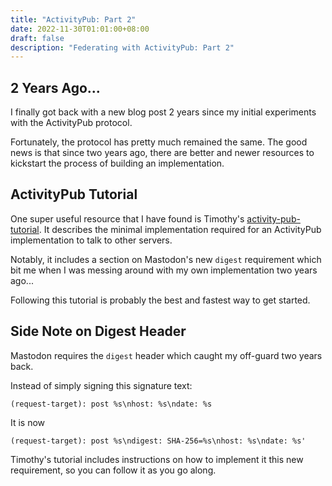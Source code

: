 ```yaml
---
title: "ActivityPub: Part 2"
date: 2022-11-30T01:01:00+08:00
draft: false
description: "Federating with ActivityPub: Part 2"
---
```


## 2 Years Ago...

I finally got back with a new blog post 2 years since my initial experiments
with the ActivityPub protocol.

Fortunately, the protocol has pretty much remained the same. The good news is
that since two years ago, there are better and newer resources to kickstart the
process of building an implementation.


## ActivityPub Tutorial

One super useful resource that I have found is Timothy's
[activity-pub-tutorial][1]. It describes the minimal implementation required
for an ActivityPub implementation to talk to other servers.

Notably, it includes a section on Mastodon's new `digest` requirement which bit
me when I was messing around with my own implementation two years ago...

Following this tutorial is probably the best and fastest way to get started.

## Side Note on Digest Header

Mastodon requires the `digest` header which caught my off-guard two years back.

Instead of simply signing this signature text:
```
(request-target): post %s\nhost: %s\ndate: %s
```

It is now

```
(request-target): post %s\ndigest: SHA-256=%s\nhost: %s\ndate: %s'
```

Timothy's tutorial includes instructions on how to implement it this new requirement,
so you can follow it as you go along.



[1]: https://github.com/timmot/activity-pub-tutorial
